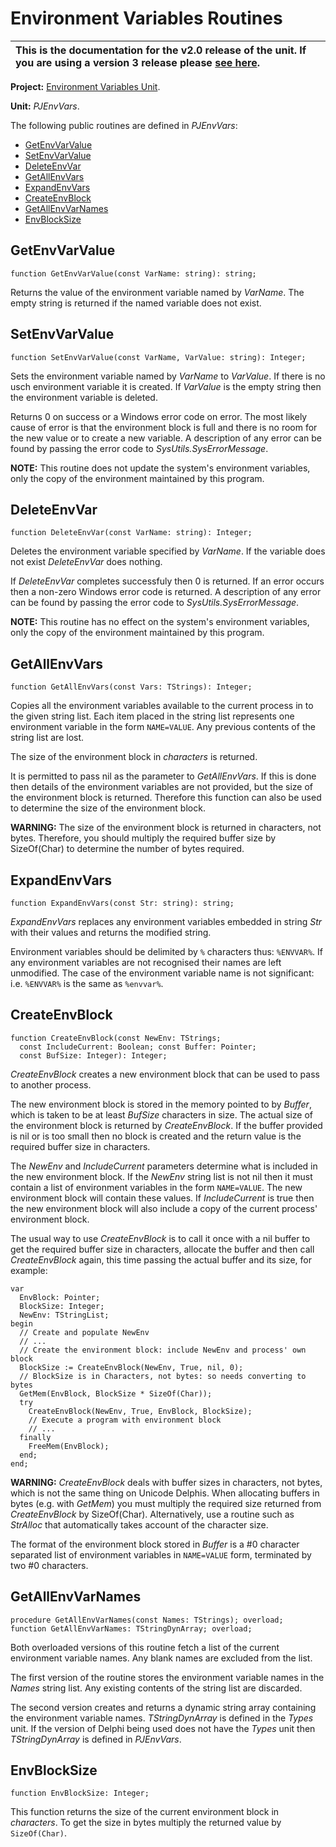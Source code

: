 # Environment Variables Routines #

| This is the documentation for the **v2.0** release of the unit. If you are using a **version 3** release please [see here](http://wiki.delphidabbler.com/index.php/Docs/PJEnvVarsRoutines). |
|:--------------------------------------------------------------------------------------------------------------------------------------------------------------------------------------------|

**Project:** [Environment Variables Unit](EnvironmentVariablesUnit.md).

**Unit:** _PJEnvVars_.

The following public routines are defined in _PJEnvVars_:

  * [GetEnvVarValue](#GetEnvVarValue.md)
  * [SetEnvVarValue](#SetEnvVarValue.md)
  * [DeleteEnvVar](#DeleteEnvVar.md)
  * [GetAllEnvVars](#GetAllEnvVars.md)
  * [ExpandEnvVars](#ExpandEnvVars.md)
  * [CreateEnvBlock](#CreateEnvBlock.md)
  * [GetAllEnvVarNames](#GetAllEnvVarNames.md)
  * [EnvBlockSize](#EnvBlockSize.md)

## GetEnvVarValue ##

```
function GetEnvVarValue(const VarName: string): string;
```

Returns the value of the environment variable named by _VarName_. The empty string is returned if the named variable does not exist.

## SetEnvVarValue ##

```
function SetEnvVarValue(const VarName, VarValue: string): Integer;
```

Sets the environment variable named by _VarName_ to _VarValue_. If there is no usch environment variable it is created. If _VarValue_ is the empty string then the environment variable is deleted.

Returns 0 on success or a Windows error code on error. The most likely cause of error is that the environment block is full and there is no room for the new value or to create a new variable. A description of any error can be found by passing the error code to _SysUtils.SysErrorMessage_.

**NOTE:** This routine does not update the system's environment variables, only the copy of the environment maintained by this program.

## DeleteEnvVar ##

```
function DeleteEnvVar(const VarName: string): Integer;
```

Deletes the environment variable specified by _VarName_. If the variable does not exist _DeleteEnvVar_ does nothing.

If _DeleteEnvVar_ completes successfuly then 0 is returned. If an error occurs then a non-zero Windows error code is returned. A description of any error can be found by passing the error code to _SysUtils.SysErrorMessage_.

**NOTE:** This routine has no effect on the system's environment variables, only the copy of the environment maintained by this program.

## GetAllEnvVars ##

```
function GetAllEnvVars(const Vars: TStrings): Integer;
```

Copies all the environment variables available to the current process in to the given string list. Each item placed in the string list represents one environment variable in the form `NAME=VALUE`. Any previous contents of the string list are lost.

The size of the environment block in _characters_ is returned.

It is permitted to pass nil as the parameter to _GetAllEnvVars_. If this is done then details of the environment variables are not provided, but the size of the environment block is returned. Therefore this function can also be used to determine the size of the environment block.

**WARNING:** The size of the environment block is returned in characters, not bytes. Therefore, you should multiply the required buffer size by SizeOf(Char) to determine the number of bytes required.

## ExpandEnvVars ##

```
function ExpandEnvVars(const Str: string): string;
```

_ExpandEnvVars_ replaces any environment variables embedded in string _Str_ with their values and returns the modified string.

Environment variables should be delimited by `%` characters thus: `%ENVVAR%`. If any environment variables are not recognised their names are left unmodified. The case of the environment variable name is not significant: i.e. `%ENVVAR%` is the same as `%envvar%`.

## CreateEnvBlock ##

```
function CreateEnvBlock(const NewEnv: TStrings;
  const IncludeCurrent: Boolean; const Buffer: Pointer;
  const BufSize: Integer): Integer;
```

_CreateEnvBlock_ creates a new environment block that can be used to pass to another process.

The new environment block is stored in the memory pointed to by _Buffer_, which is taken to be at least _BufSize_ characters in size. The actual size of the environment block is returned by _CreateEnvBlock_. If the buffer provided is nil or is too small then no block is created and the return value is the required buffer size in characters.

The _NewEnv_ and _IncludeCurrent_ parameters determine what is included in the new environment block. If the _NewEnv_ string list is not nil then it must contain a list of environment variables in the form `NAME=VALUE`. The new environment block will contain these values. If _IncludeCurrent_ is true then the new environment block will also include a copy of the current process' environment block.

The usual way to use _CreateEnvBlock_ is to call it once with a nil buffer to get the required buffer size in characters, allocate the buffer and then call _CreateEnvBlock_ again, this time passing the actual buffer and its size, for example:

```
var
  EnvBlock: Pointer;
  BlockSize: Integer;
  NewEnv: TStringList;
begin
  // Create and populate NewEnv
  // ...
  // Create the environment block: include NewEnv and process' own block
  BlockSize := CreateEnvBlock(NewEnv, True, nil, 0);
  // BlockSize is in Characters, not bytes: so needs converting to bytes
  GetMem(EnvBlock, BlockSize * SizeOf(Char));
  try
    CreateEnvBlock(NewEnv, True, EnvBlock, BlockSize);
    // Execute a program with environment block
    // ...
  finally
    FreeMem(EnvBlock);
  end;
end;
```

**WARNING:** _CreateEnvBlock_ deals with buffer sizes in characters, not bytes, which is not the same thing on Unicode Delphis. When allocating buffers in bytes (e.g. with _GetMem_) you must multiply the required size returned from _CreateEnvBlock_ by SizeOf(Char). Alternatively, use a routine such as _StrAlloc_ that automatically takes account of the character size.

The format of the environment block stored in _Buffer_ is a #0 character separated list of environment variables in `NAME=VALUE` form, terminated by two #0 characters.

## GetAllEnvVarNames ##

```
procedure GetAllEnvVarNames(const Names: TStrings); overload;
function GetAllEnvVarNames: TStringDynArray; overload;
```

Both overloaded versions of this routine fetch a list of the current environment variable names. Any blank names are excluded from the list.

The first version of the routine stores the environment variable names in the _Names_ string list. Any existing contents of the string list are discarded.

The second version creates and returns a dynamic string array containing the environment variable names. _TStringDynArray_ is defined in the _Types_ unit. If the version of Delphi being used does not have the _Types_ unit then _TStringDynArray_ is defined in _PJEnvVars_.

## EnvBlockSize ##

```
function EnvBlockSize: Integer;
```

This function returns the size of the current environment block in _characters_. To get the size in bytes multiply the returned value by `SizeOf(Char)`.